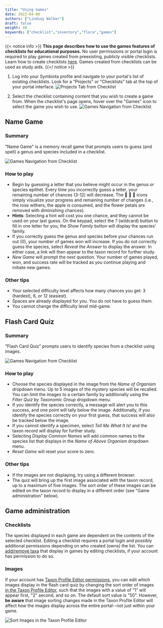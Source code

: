 ```yaml
---
title: "Using Games"
date: 2022-04-08
authors: ["Lindsay Walker"]
draft: false
weight: 48
keywords: ["checklist","inventory","flora","games"]
---
```


{{< notice info >}}
   **This page describes how to use the games features of checklists for educational purposes.** No user permissions or portal login is required to play games created from preexisting, publicly visible checklists. Learn how to create checklists [here](/symbiota-docs/user/checklist/create/). Games created from checklists can be used as study aids.
{{</ notice >}}

1. Log into your Symbiota profile and navigate to your portal's list of existing checklists. Look for a "Projects" or "Checklists" tab at the top of your portal interface.
![Projects Tab from Checklist](/symbiota-docs/images/games_projectstab.png)

2. Select the checklist containing content that you wish to create a game from. When the checklist's page opens, hover over the "Games" icon to select the game you wish to use.
![Games Navigation from Checklist](/symbiota-docs/images/games_navigation.png)

## Name Game

### Summary
"Name Game" is a memory recall game that prompts users to guess (and spell) a genus and species included in a checklist.

![Games Navigation from Checklist](/symbiota-docs/images/games_namegame.png)

### How to play
- Begin by guessing a letter that you believe might occur in the genus or species epithet. Every time you incorrectly guess a letter, your remaining number of chances (3-12) will decrease. The :rose: :sunflower: :apple: icons simply visualize your progress and remaining number of changes (i.e., the rose withers, the apple is consumed, and the flower petals are removed with diminishing chances).
- **Hints**: Selecting a hint will cost you one chance, and they cannot be used on your last guess. On the keypad, select the _?_ (wildcard) button to fill in one letter for you; the _Show Family_ button will display the species' family.
- If you correctly guess the genus and species before your chances run out (0), your number of games won will increase. If you do not correctly guess the species, select _Reveal the Answer_ to display the answer. In either case, a link will then appear to the taxon record for further study.
- _New Game_ will prompt the next question. Your number of games played, won, and success rate will be tracked as you continue playing and initiate new games.

### Other tips
- Your selected difficulty level affects how many chances you get: 3 (hardest), 6, or 12 (easiest).
- Spaces are already displayed for you. You do not have to guess them.
- You cannot change the difficulty level mid-game.

## Flash Card Quiz

### Summary
"Flash Card Quiz" prompts users to identify species from a checklist using images.

![Games Navigation from Checklist](/symbiota-docs/images/games_flashcardquiz.png)

### How to play
- Choose the species displayed in the image from the _Name of Organism_ dropdown menu. Up to 5 images of the mystery species will be recalled. You can limit the images to a certain family by additionally using the _Filter Quiz by Taxonomic Group_ dropdown menu.
- If you identify the species correctly, a message will alert you to this success, and one point will tally below the image. Additionally, if you identify the species correctly on your first guess, that success will also be tracked below the image.
- If you cannot identify a specimen, select _Tell Me What It Is!_ and the taxon record will display for further study.
- Selecting _Display Common Names_ will add common names to the species list that displays in the _Name of Above Organism_ dropdown menu.
- _Reset Game_ will reset your score to zero.

### Other tips
- If the images are not displaying, try using a different browser.
- The quiz will bring up the first image associated with the taxon record, up to a maximum of five images. The sort order of these images can be edited on the taxon record to display in a different order (see "Game administration" below).

## Game administration
### Checklists
The species displayed in each game are dependent on the contents of the selected checklist. Editing a checklist requires a portal login and possibly additional permissions depending on who created (owns) the list. You can [add/remove taxa](/symbiota-docs/user/checklist/add/) that display in games by editing checklists, if your account has permission to do so.

### Images
If your account has [Taxon Profile Editor permissions](/symbiota-docs/user/permissions/), you can edit which images display in the flash card quiz by changing the sort order of images [in the Taxon Profile Editor](/symbiota-docs/images/games_imagesort.png), such that the images with a value of "1" will appear first, "2" second, and so on. The default sort value is "50". However, **be aware** that image sorting changes made in the Taxon Profile Editor will affect how the images display across the entire portal--not just within your game.

![Sort Images in the Taxon Profile Editor](/symbiota-docs/images/games_imagesort.png)
